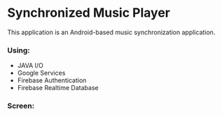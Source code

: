 # Synchronized Music Player

This application is an Android-based music synchronization application.

### Using:

- JAVA I/O
- Google Services
- Firebase Authentication
- Firebase Realtime Database


### Screen:


